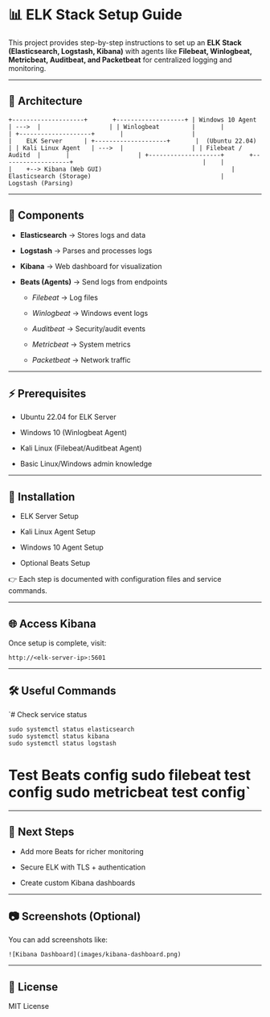 


# 📊 ELK Stack Setup Guide

This project provides step-by-step instructions to set up an **ELK Stack (Elasticsearch, Logstash, Kibana)** with agents like **Filebeat, Winlogbeat, Metricbeat, Auditbeat, and Packetbeat** for centralized logging and monitoring.

---

## 🚀 Architecture

`+--------------------+       +-------------------+ | Windows 10 Agent   | --->  |                   | | Winlogbeat         |       |                   | +--------------------+       |                   |                              |    ELK Server      | +--------------------+       |  (Ubuntu 22.04)    | | Kali Linux Agent   | --->  |                   | | Filebeat / Auditd  |       |                   | +--------------------+       +-------------------+                                    |    |                                    |    +--> Kibana (Web GUI)                                    |                               Elasticsearch (Storage)                                    |                                Logstash (Parsing)`

---

## 🧱 Components

- **Elasticsearch** → Stores logs and data
    
- **Logstash** → Parses and processes logs
    
- **Kibana** → Web dashboard for visualization
    
- **Beats (Agents)** → Send logs from endpoints
    
    - _Filebeat_ → Log files
        
    - _Winlogbeat_ → Windows event logs
        
    - _Auditbeat_ → Security/audit events
        
    - _Metricbeat_ → System metrics
        
    - _Packetbeat_ → Network traffic
        

---

## ⚡ Prerequisites

- Ubuntu 22.04 for ELK Server
    
- Windows 10 (Winlogbeat Agent)
    
- Kali Linux (Filebeat/Auditbeat Agent)
    
- Basic Linux/Windows admin knowledge
    

---

## 🔧 Installation

- ELK Server Setup
    
- Kali Linux Agent Setup
    
- Windows 10 Agent Setup
    
- Optional Beats Setup
    

👉 Each step is documented with configuration files and service commands.

---

## 🌐 Access Kibana

Once setup is complete, visit:

`http://<elk-server-ip>:5601`

---

## 🛠️ Useful Commands

`# Check service status 
```
sudo systemctl status elasticsearch 
sudo systemctl status kibana 
sudo systemctl status logstash 
```

# Test Beats config sudo filebeat test config sudo metricbeat test config`

---

## 📌 Next Steps

- Add more Beats for richer monitoring
    
- Secure ELK with TLS + authentication
    
- Create custom Kibana dashboards
    

---

## 📷 Screenshots (Optional)

You can add screenshots like:

`![Kibana Dashboard](images/kibana-dashboard.png)`

---

## 📜 License

MIT License